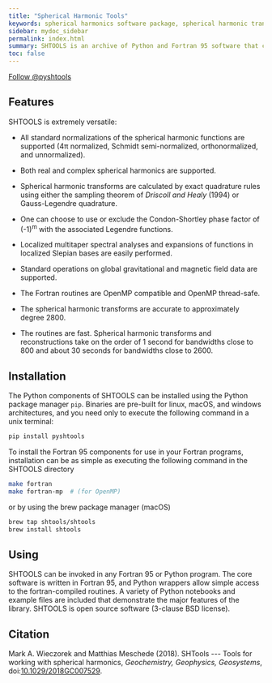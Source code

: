 ```yaml
---
title: "Spherical Harmonic Tools"
keywords: spherical harmonics software package, spherical harmonic transform, legendre functions, multitaper spectral analysis, Slepian functions, fortran, Python, gravity, magnetic field
sidebar: mydoc_sidebar
permalink: index.html
summary: SHTOOLS is an archive of Python and Fortran 95 software that can be used to perform spherical harmonic transforms and reconstructions, multitaper spectral analyses on the sphere, expansions of functions into Slepian bases, and standard operations on global gravitational and magnetic field data.
toc: false
---
```


<a href="https://twitter.com/pyshtools?ref_src=twsrc%5Etfw" class="twitter-follow-button" data-show-count="false">Follow @pyshtools</a><script async src="https://platform.twitter.com/widgets.js" charset="utf-8"></script>

## Features

SHTOOLS is extremely versatile:

* All standard normalizations of the spherical harmonic functions are supported (4&pi; normalized, Schmidt semi-normalized, orthonormalized, and unnormalized).

* Both real and complex spherical harmonics are supported.

* Spherical harmonic transforms are calculated by exact quadrature rules using either the sampling theorem of *Driscoll and Healy* (1994) or Gauss-Legendre quadrature.

* One can choose to use or exclude the Condon-Shortley phase factor of (-1)<sup>m</sup> with the associated Legendre functions.

* Localized multitaper spectral analyses and expansions of functions in localized Slepian bases are easily performed.

* Standard operations on global gravitational and magnetic field data are supported.

* The Fortran routines are OpenMP compatible and OpenMP thread-safe.

* The spherical harmonic transforms are accurate to approximately degree 2800.

* The routines are fast. Spherical harmonic transforms and reconstructions take on the order of 1 second for bandwidths close to 800 and about 30 seconds for bandwidths close to 2600.

## Installation

The Python components of SHTOOLS can be installed using the Python package manager `pip`. Binaries are pre-built for linux, macOS, and windows architectures, and you need only to execute the following command in a unix terminal:

```bash
pip install pyshtools
```

To install the Fortran 95 components for use in your Fortran programs, installation can be as simple as executing the following command in the SHTOOLS directory

```bash
make fortran
make fortran-mp  # (for OpenMP)
```

or by using the brew package manager (macOS)

```bash
brew tap shtools/shtools
brew install shtools
```

## Using

SHTOOLS can be invoked in any Fortran 95 or Python program. The core software is written in Fortran 95, and Python wrappers allow simple access to the fortran-compiled routines. A variety of Python notebooks and example files are included that demonstrate the major features of the library. SHTOOLS is open source software (3-clause BSD license).

## Citation

Mark A. Wieczorek and Matthias Meschede (2018). SHTools --- Tools for working with spherical harmonics, *Geochemistry, Geophysics, Geosystems*, doi:[10.1029/2018GC007529](https://doi.org/10.1029/2018GC007529).
